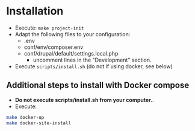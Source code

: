 # Installation

* Execute: `make project-init`
* Adapt the following files to your configuration:
  * .env
  * conf/env/composer.env
  * conf/drupal/default/settings.local.php
    * uncomment lines in the "Development" section.
* Execute `scripts/install.sh` (do not if using docker, see below)

## Additional steps to install with Docker compose

* **Do not execute scripts/install.sh from your computer.**.
* Execute:
```bash
make docker-up
make docker-site-install
```
